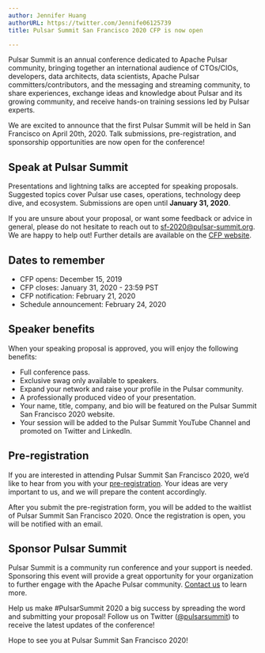 ```yaml
---
author: Jennifer Huang  
authorURL: https://twitter.com/Jennife06125739  
title: Pulsar Summit San Francisco 2020 CFP is now open

---
```


Pulsar Summit is an annual conference dedicated to Apache Pulsar community, bringing together an international audience of CTOs/CIOs, developers, data architects, data scientists, Apache Pulsar committers/contributors, and the messaging and streaming community, to share experiences, exchange ideas and knowledge about Pulsar and its growing community, and receive hands-on training sessions led by Pulsar experts.

We are excited to announce that the first Pulsar Summit will be held in San Francisco on April 20th, 2020. Talk submissions, pre-registration, and sponsorship opportunities are now open for the conference!

## Speak at Pulsar Summit
Presentations and lightning talks are accepted for speaking proposals. Suggested topics cover Pulsar use cases, operations, technology deep dive, and ecosystem. Submissions are open until **January 31, 2020**.

If you are unsure about your proposal, or want some feedback or advice in general, please do not hesitate to reach out to [sf-2020@pulsar-summit.org](mailto:sf-2020@pulsar-summit.org). We are happy to help out! Further details are available on the [CFP website](https://pulsar-summit.org/call-for-presentations/).

## Dates to remember
- CFP opens: December 15, 2019
- CFP closes: January 31, 2020 - 23:59 PST
- CFP notification: February 21, 2020
- Schedule announcement: February 24, 2020

## Speaker benefits
When your speaking proposal is approved, you will enjoy the following benefits:

- Full conference pass.
- Exclusive swag only available to speakers.
- Expand your network and raise your profile in the Pulsar community.
- A professionally produced video of your presentation.
- Your name, title, company, and bio will be featured on the Pulsar Summit San Francisco 2020 website.
- Your session will be added to the Pulsar Summit YouTube Channel and promoted on Twitter and LinkedIn.

## Pre-registration
If you are interested in attending Pulsar Summit San Francisco 2020, we’d like to hear from you with your [pre-registration](https://pulsar-summit.org/pre-registration/). Your ideas are very important to us, and we will prepare the content accordingly. 

After you submit the pre-registration form, you will be added to the waitlist of Pulsar Summit San Francisco 2020. Once the registration is open, you will be notified with an email.

## Sponsor Pulsar Summit
Pulsar Summit is a community run conference and your support is needed. Sponsoring this event will provide a great opportunity for your organization to further engage with the Apache Pulsar community. [Contact us](mailto:partners@pulsar-summit.org) to learn more.

Help us make #PulsarSummit 2020 a big success by spreading the word and submitting your proposal! Follow us on Twitter ([@pulsarsummit](https://twitter.com/PulsarSummit)) to receive the latest updates of the conference!

Hope to see you at Pulsar Summit San Francisco 2020!
